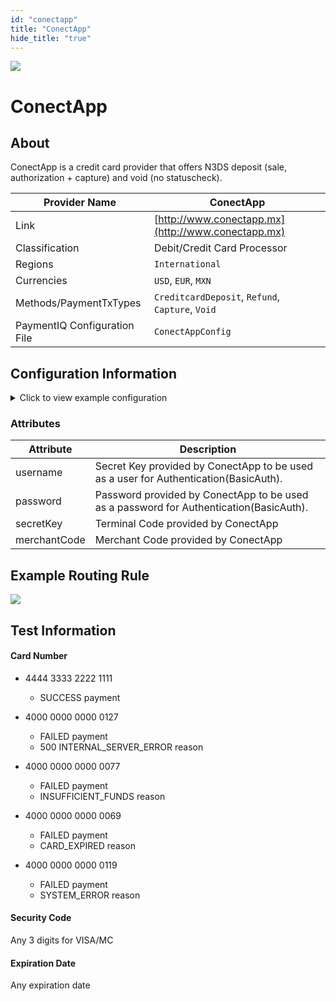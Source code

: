 ```yaml
--- 
id: "conectapp" 
title: "ConectApp"
hide_title: "true"
---
```

 
![](/img/providers/logos/conectapp.png)

# ConectApp

## About
ConectApp is a credit card provider that offers N3DS deposit (sale, authorization + capture) and void (no statuscheck).

| Provider Name                | ConectApp                                          |
|------------------------------|----------------------------------------------------|
| Link                         | [http://www.conectapp.mx](http://www.conectapp.mx) |
| Classification               | Debit/Credit Card Processor                        |
| Regions                      | `International`                                    |
| Currencies                   | `USD`, `EUR`, `MXN`                                |
| Methods/PaymentTxTypes       | `CreditcardDeposit`, `Refund`, `Capture`, `Void`   |
| PaymentIQ Configuration File | `ConectAppConfig`                                  |
  
## Configuration Information

<details>
<summary>Click to view example configuration</summary>
<br/>

```xml
<com.devcode.paymentiq.integration.conectapp.ConectAppConfig>
  <enabled>true</enabled>
  <useViqProxy>true</useViqProxy>
  <testMode>true</testMode>
  <accounts>
    <entry>
      <string>default</string>
      <account>
        <username>???</username> <!-- user -->
        <password>???</password> <!-- password -->
        <secretKey>???</secretKey> <!-- terminalCode -->
        <merchantCode>???</merchantCode><!-- merchantCode -->
        <supportedCurrencies>USD</supportedCurrencies>
        <authType>AUTH_CAPTURE</authType>
           <!--
        <authType>AUTH_CAPTURE</authType>
        <authType>FINAL_AUTH</authType>
        <authType>PRE_AUTH</authType>
        -->
        <storeLocationId>GMT-5</storeLocationId><!--could take GMT+1 as well-->
      </account>
    </entry>
  </accounts>
  <posEnvironment>ecommerce</posEnvironment><!-- posEnvironment -->
</com.devcode.paymentiq.integration.conectapp.ConectAppConfig>
```
</details>

### Attributes

| Attribute    | Description                                                                            |
|--------------|----------------------------------------------------------------------------------------|
| username     | Secret Key provided by ConectApp to be used as a user for Authentication(BasicAuth).   |
| password     | Password provided by ConectApp to be used as a password for Authentication(BasicAuth). |
| secretKey    | Terminal Code provided by ConectApp                                                    |
| merchantCode | Merchant Code provided by ConectApp                                                    |


## Example Routing Rule
![](/img/providers/routing/conectapp.png)

## Test Information

#### Card Number

 - 4444 3333 2222 1111
    - SUCCESS payment
    
 - 4000 0000 0000 0127
    - FAILED payment
    - 500 INTERNAL_SERVER_ERROR reason
    
 - 4000 0000 0000 0077
    - FAILED payment
    - INSUFFICIENT_FUNDS reason
    
 - 4000 0000 0000 0069
    - FAILED payment
    - CARD_EXPIRED reason
    
 - 4000 0000 0000 0119
    - FAILED payment
    - SYSTEM_ERROR reason
  
#### Security Code

Any 3 digits for VISA/MC

#### Expiration Date

Any expiration date

